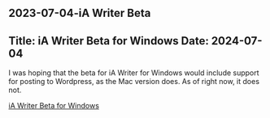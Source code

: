 2023-07-04-iA Writer Beta
---
Title: iA Writer Beta for Windows
Date: 2024-07-04
---
I was hoping that the beta for iA Writer for Windows would include support for posting to Wordpress, as the Mac version does. As of right now, it does not.

[iA Writer Beta for Windows](https://ia.net/writer/b)